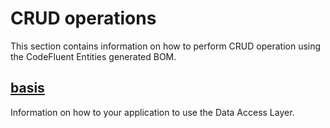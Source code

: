 # CRUD operations

This section contains information on how to perform CRUD operation using the CodeFluent Entities generated BOM.

## [basis](development-guide/application_configuration.md)

Information on how to your application to use the Data Access Layer.